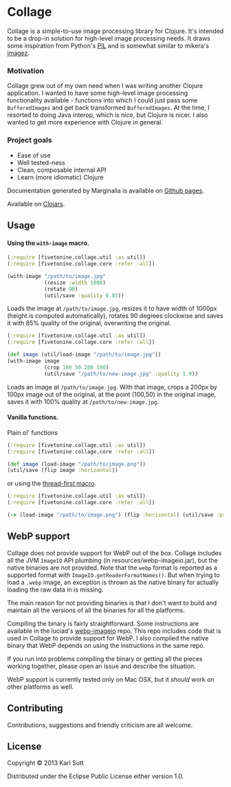 # Collage

Collage is a simple-to-use image processing library for Clojure. It's intended
to be a drop-in solution for high-level image processing needs. It draws some
inspiration from Python's [PIL](http://effbot.org/imagingbook/pil-index.htm) and
is somewhat similar to mikera's [imagez](https://github.com/mikera/imagez).

### Motivation
Collage grew out of my own need when I was writing another Clojure application.
I wanted to have some high-level image processing functionality available -
functions into which I could just pass some `BufferedImages` and get back
transformed `BufferedImages`. At the time, I resorted to doing Java interop,
which is nice, but Clojure is nicer. I also wanted to get more experience with
Clojure in general.

### Project goals
* Ease of use
* Well tested-ness
* Clean, composable internal API
* Learn (more idiomatic) Clojure

Documentation generated by Marginalia is available on
[Github pages](http://karls.github.io/collage/).

Available on [Clojars](https://clojars.org/fivetonine/collage).

## Usage

#### Using the `with-image` macro.
```clj
(:require [fivetonine.collage.util :as util])
(:require [fivetonine.collage.core :refer :all])

(with-image "/path/to/image.jpg"
            (resize :width 1000)
            (rotate 90)
            (util/save :quality 0.85))
```

Loads the image at `/path/to/image.jpg`, resizes it to have width of 1000px
(height is computed automatically), rotates 90 degrees clockwise and saves it
with 85% quality of the original, overwriting the original.

```clj
(:require [fivetonine.collage.util :as util])
(:require [fivetonine.collage.core :refer :all])

(def image (util/load-image "/path/to/image.jpg"))
(with-image image
	        (crop 100 50 200 100)
	        (util/save "/path/to/new-image.jpg" :quality 1.0))
```

Loads an image at `/path/to/image.jpg`. With that image, crops a 200px by 100px
image out of the original, at the point (100,50) in the original image, saves
it with 100% quality at `/path/to/new-image.jpg`.

#### Vanilla functions.

Plain ol' functions

```clj
(:require [fivetonine.collage.util :as util])
(:require [fivetonine.collage.core :refer :all])

(def image (load-image "/path/to/image.png"))
(util/save (flip image :horizontal))
```
or using the [thread-first macro](http://clojuredocs.org/clojure_core/clojure.core/-%3E).

```clj
(:require [fivetonine.collage.util :as util])
(:require [fivetonine.collage.core :refer :all])

(-> (load-image "/path/to/image.png") (flip :horizontal) (util/save :progressive true))
```

## WebP support

Collage does not provide support for WebP out of the box. Collage includes all
the JVM `ImageIO` API plumbing (in resources/webp-imageio.jar), but
the native binaries are not provided. Note that the `webp` format is reported as
a supported format with `ImageIO.getReaderFormatNames()`. But when trying
to load a `.webp` image, an exception is thrown as the native binary for
actually loading the raw data in is missing.

The main reason for not providing binaries is that I don't want to
build and maintain all the versions of all the binaries for all the platforms.

Compiling the binary is fairly straightforward. Some instructions are available
in the luciad's [webp-imageio](https://bitbucket.org/luciad/webp-imageio) repo.
This repo includes code that is used in Collage to provide support for WebP.
I also compiled the native binary that WebP depends on using the instructions
in the same repo.

If you run into problems compiling the binary or getting all the pieces working
together, please open an issue and describe the situation.

WebP support is currently tested only on Mac OSX, but it *should* work on other
platforms as well.

## Contributing

Contributions, suggestions and friendly criticism are all welcome.

## License

Copyright © 2013 Karl Sutt

Distributed under the Eclipse Public License either version 1.0.
